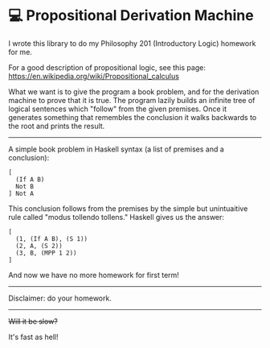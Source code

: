 # :computer: Propositional Derivation Machine

I wrote this library to do my Philosophy 201 (Introductory Logic) homework for me.

For a good description of propositional logic, see this page: https://en.wikipedia.org/wiki/Propositional_calculus

What we want is to give the program a book problem, and for the derivation machine to prove that it is true. The program lazily builds an infinite tree of logical sentences which "follow" from the given premises. Once it generates something that remembles the conclusion it walks backwards to the root and prints the result.

---

A simple book problem in Haskell syntax (a list of premises and a conclusion):

```
[
  (If A B)
  Not B
] Not A
```

This conclusion follows from the premises by the simple but unintuaitive rule called "modus tollendo tollens." Haskell gives us the answer:

```
[
  (1, (If A B), (S 1))
  (2, A, (S 2))
  (3, B, (MPP 1 2))
]
```

And now we have no more homework for first term!

---

Disclaimer: do your homework.

---

~~Will it be slow?~~

It's fast as hell!
